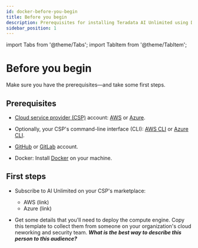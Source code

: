 ```yaml
---
id: docker-before-you-begin
title: Before you begin
description: Prerequisites for installing Teradata AI Unlimited using Docker.
sidebar_position: 1
---
```

import Tabs from '@theme/Tabs';
import TabItem from '@theme/TabItem';

# Before you begin

Make sure you have the prerequisites&mdash;and take some first steps.

## Prerequisites

- [Cloud service provider (CSP)](/docs/glossary.md#glo-csp) account: [AWS](https://aws.amazon.com) or [Azure](https://azure.microsoft.com). 

- Optionally, your CSP's command-line interface (CLI): [AWS CLI](https://docs.aws.amazon.com/cli/latest/userguide/cli-chap-getting-started.html) or [Azure CLI](https://learn.microsoft.com/en-us/cli/azure/get-started-with-azure-cli).

- [GitHub](https://github.com) or [GitLab](https://gitlab.com) account.

- Docker: Install [Docker](https://www.docker.com/get-started/) on your machine. 

## First steps

- Subscribe to AI Unlimited on your CSP's marketplace:
  - AWS (link)
  - Azure (link)
  
  
- Get some details that you'll need to deploy the compute engine. Copy this template to collect them from someone on your organization's cloud neworking and security team. ***What is the best way to describe this person to this audience?***  
